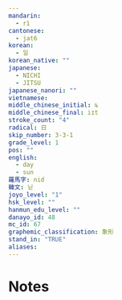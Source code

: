 ```yaml
---
mandarin:
  - rì
cantonese:
  - jat6
korean:
  - 일
korean_native: ""
japanese:
  - NICHI
  - JITSU
japanese_nanori: ""
vietnamese:
middle_chinese_initial: ȵ
middle_chinese_final: iɪt
stroke_count: "4"
radical: 日
skip_number: 3-3-1
grade_level: 1
pos: ""
english:
  - day
  - sun
羅馬字: nid
韓文: 닏
joyo_level: "1"
hsk_level: ""
hanmun_edu_level: ""
danayo_id: 48
mc_id: 67
graphemic_classification: 象形
stand_in: "TRUE"
aliases:
---
```


# Notes
